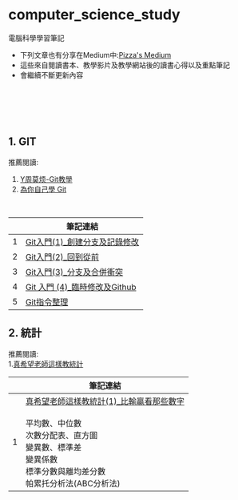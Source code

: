 # computer_science_study
電腦科學學習筆記

- 下列文章也有分享在Medium中:[Pizza's Medium](https://medium.com/pizzas)
- 這些來自閱讀書本、教學影片及教學網站後的讀書心得以及重點筆記
- 會繼續不斷更新內容


<br><br><br><br>
## 1. GIT

推薦閱讀:
1. [Y周莫烦-Git教學](https://www.youtube.com/watch?v=kQSzft2Jj8Y&list=PLXO45tsB95cKysjmSNln65YoUt9lwEl7-)
2. [為你自己學 Git](https://gitbook.tw/)

<br>

|  | 筆記連結 |
|--|--|
| 1 | [Git入門(1)_創建分支及記錄修改](https://gist.github.com/tzyi/067ffd89af5850a28800b9a157fc2508) |
| 2 | [Git入門(2)_回到從前](https://gist.github.com/tzyi/e7b05b7ee376ae3c84ff7caaba4e1375) |
| 3 | [Git入門(3)_分支及合併衝突](https://gist.github.com/tzyi/9e1c8966a603f475d4650e5ba6f10bbf) |
| 4 | [Git 入門 (4)_臨時修改及Github](https://gist.github.com/tzyi/f807c5fcf2f2c5cfabe2eba23dd940fb) |
| 5 | [Git指令整理](https://gist.github.com/tzyi/042b2cfe0aa7dca78317acebeda69c81) |




## 2. 統計

推薦閱讀:<br>
1.[真希望老師這樣教統計](https://www.books.com.tw/products/0010580921)

|  | 筆記連結 |
|--|--|
| 1 | [真希望老師這樣教統計(1)_比輸贏看那些數字](https://gist.github.com/tzyi/521cfc2411ab653c8beb613e2ff72733)<br><br>平均數、中位數<br>次數分配表、直方圖<br>變異數、標準差<br>變異係數<br>標準分數與離均差分數<br>帕累托分析法(ABC分析法) |
